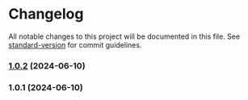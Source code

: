 # Changelog

All notable changes to this project will be documented in this file. See [standard-version](https://github.com/conventional-changelog/standard-version) for commit guidelines.

### [1.0.2](https://github.com/ilhamwibawa/malaka-ui/compare/v1.0.1...v1.0.2) (2024-06-10)

### 1.0.1 (2024-06-10)
